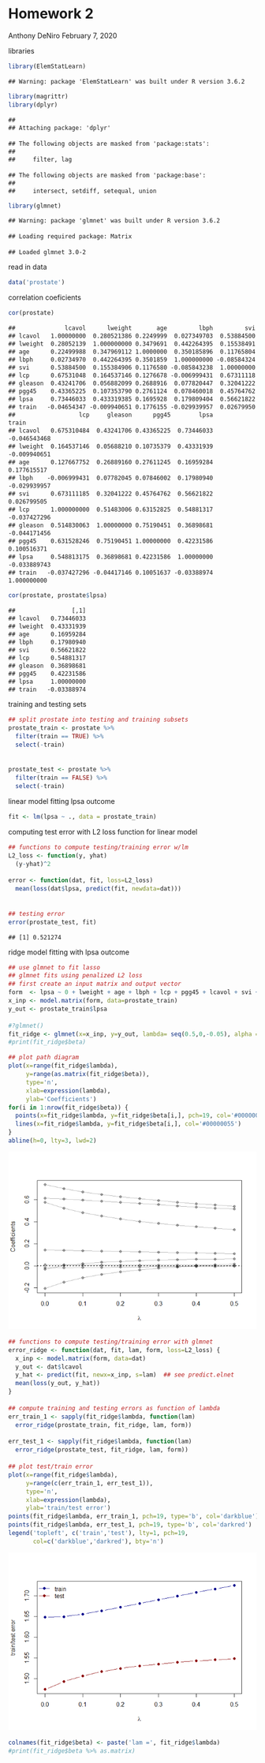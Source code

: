 Homework 2
================
Anthony DeNiro
February 7, 2020

libraries

``` r
library(ElemStatLearn)
```

    ## Warning: package 'ElemStatLearn' was built under R version 3.6.2

``` r
library(magrittr)
library(dplyr)
```

    ## 
    ## Attaching package: 'dplyr'

    ## The following objects are masked from 'package:stats':
    ## 
    ##     filter, lag

    ## The following objects are masked from 'package:base':
    ## 
    ##     intersect, setdiff, setequal, union

``` r
library(glmnet)
```

    ## Warning: package 'glmnet' was built under R version 3.6.2

    ## Loading required package: Matrix

    ## Loaded glmnet 3.0-2

read in data

``` r
data('prostate')
```

correlation coeficients

``` r
cor(prostate)
```

    ##              lcavol      lweight       age         lbph         svi
    ## lcavol   1.00000000  0.280521386 0.2249999  0.027349703  0.53884500
    ## lweight  0.28052139  1.000000000 0.3479691  0.442264395  0.15538491
    ## age      0.22499988  0.347969112 1.0000000  0.350185896  0.11765804
    ## lbph     0.02734970  0.442264395 0.3501859  1.000000000 -0.08584324
    ## svi      0.53884500  0.155384906 0.1176580 -0.085843238  1.00000000
    ## lcp      0.67531048  0.164537146 0.1276678 -0.006999431  0.67311118
    ## gleason  0.43241706  0.056882099 0.2688916  0.077820447  0.32041222
    ## pgg45    0.43365225  0.107353790 0.2761124  0.078460018  0.45764762
    ## lpsa     0.73446033  0.433319385 0.1695928  0.179809404  0.56621822
    ## train   -0.04654347 -0.009940651 0.1776155 -0.029939957  0.02679950
    ##                  lcp     gleason      pgg45        lpsa        train
    ## lcavol   0.675310484  0.43241706 0.43365225  0.73446033 -0.046543468
    ## lweight  0.164537146  0.05688210 0.10735379  0.43331939 -0.009940651
    ## age      0.127667752  0.26889160 0.27611245  0.16959284  0.177615517
    ## lbph    -0.006999431  0.07782045 0.07846002  0.17980940 -0.029939957
    ## svi      0.673111185  0.32041222 0.45764762  0.56621822  0.026799505
    ## lcp      1.000000000  0.51483006 0.63152825  0.54881317 -0.037427296
    ## gleason  0.514830063  1.00000000 0.75190451  0.36898681 -0.044171456
    ## pgg45    0.631528246  0.75190451 1.00000000  0.42231586  0.100516371
    ## lpsa     0.548813175  0.36898681 0.42231586  1.00000000 -0.033889743
    ## train   -0.037427296 -0.04417146 0.10051637 -0.03388974  1.000000000

``` r
cor(prostate, prostate$lpsa)
```

    ##                [,1]
    ## lcavol   0.73446033
    ## lweight  0.43331939
    ## age      0.16959284
    ## lbph     0.17980940
    ## svi      0.56621822
    ## lcp      0.54881317
    ## gleason  0.36898681
    ## pgg45    0.42231586
    ## lpsa     1.00000000
    ## train   -0.03388974

training and testing sets

``` r
## split prostate into testing and training subsets
prostate_train <- prostate %>%
  filter(train == TRUE) %>% 
  select(-train)


prostate_test <- prostate %>%
  filter(train == FALSE) %>% 
  select(-train)
```

linear model fitting lpsa outcome

``` r
fit <- lm(lpsa ~ ., data = prostate_train)
```

computing test error with L2 loss function for linear model

``` r
## functions to compute testing/training error w/lm
L2_loss <- function(y, yhat)
  (y-yhat)^2

error <- function(dat, fit, loss=L2_loss)
  mean(loss(dat$lpsa, predict(fit, newdata=dat)))


## testing error
error(prostate_test, fit)
```

    ## [1] 0.521274

ridge model fitting with lpsa outcome

``` r
## use glmnet to fit lasso
## glmnet fits using penalized L2 loss
## first create an input matrix and output vector
form  <- lpsa ~ 0 + lweight + age + lbph + lcp + pgg45 + lcavol + svi + gleason # 0 gives no intercept so glmnet doesnt penalize the intercept
x_inp <- model.matrix(form, data=prostate_train)
y_out <- prostate_train$lpsa

#?glmnet()
fit_ridge <- glmnet(x=x_inp, y=y_out, lambda= seq(0.5,0,-0.05), alpha = 0)
#print(fit_ridge$beta)
```

``` r
## plot path diagram
plot(x=range(fit_ridge$lambda),
     y=range(as.matrix(fit_ridge$beta)),
     type='n',
     xlab=expression(lambda),
     ylab='Coefficients')
for(i in 1:nrow(fit_ridge$beta)) {
  points(x=fit_ridge$lambda, y=fit_ridge$beta[i,], pch=19, col='#00000055')
  lines(x=fit_ridge$lambda, y=fit_ridge$beta[i,], col='#00000055')
}
abline(h=0, lty=3, lwd=2)
```

![](Homework2_files/figure-markdown_github/unnamed-chunk-8-1.png)

``` r
## functions to compute testing/training error with glmnet
error_ridge <- function(dat, fit, lam, form, loss=L2_loss) {
  x_inp <- model.matrix(form, data=dat)
  y_out <- dat$lcavol
  y_hat <- predict(fit, newx=x_inp, s=lam)  ## see predict.elnet
  mean(loss(y_out, y_hat))
}

## compute training and testing errors as function of lambda
err_train_1 <- sapply(fit_ridge$lambda, function(lam) 
  error_ridge(prostate_train, fit_ridge, lam, form))

err_test_1 <- sapply(fit_ridge$lambda, function(lam) 
  error_ridge(prostate_test, fit_ridge, lam, form))

## plot test/train error
plot(x=range(fit_ridge$lambda),
     y=range(c(err_train_1, err_test_1)),
     type='n',
     xlab=expression(lambda),
     ylab='train/test error')
points(fit_ridge$lambda, err_train_1, pch=19, type='b', col='darkblue')
points(fit_ridge$lambda, err_test_1, pch=19, type='b', col='darkred')
legend('topleft', c('train','test'), lty=1, pch=19,
       col=c('darkblue','darkred'), bty='n')
```

![](Homework2_files/figure-markdown_github/unnamed-chunk-9-1.png)

``` r
colnames(fit_ridge$beta) <- paste('lam =', fit_ridge$lambda)
#print(fit_ridge$beta %>% as.matrix)
```
